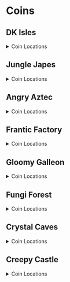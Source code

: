 # Coins 

## DK Isles
<details>
<summary>Coin Locations</summary>

<details>
<summary>Training Grounds</summary>

| Name | Amount | Logic |
| ---- | ------ | ----- |
| Around tree by training barrels | 4 |  | 
| On left treetop by Cranky's | 2 |  | 
| On right treetop by Cranky's | 2 |  | 
| On cliff top by Cranky's | 3 |  | 
| Bottom of the pool | 3 | l.swim | 
| Banana hoard | 4 | l.vines | 
| Rear Tunnel | 3 |  | 
</details>
<details>
<summary>Treehouse</summary>

| Name | Amount | Logic |
| ---- | ------ | ----- |
| In tire in DK's house | 2 |  | 
| By the door in DK's house | 3 |  | 
</details>
<details>
<summary>Isles</summary>

| Name | Amount | Logic |
| ---- | ------ | ----- |
| On beach, in corner by path to Aztec lobby | 3 |  | 
| In water below waterfall | 5 | l.swim | 
| On top of tree between Japes Lobby and Fungi cannon | 3 |  | 
| On slope on path to Aztec lobby | 3 |  | 
| At the bottom of Aztec steps | 5 |  | 
| In little alcove in DK's ear in front of Aztec lobby | 3 |  | 
| On top of Aztec lobby | 4 |  | 
| On top of K. Lumsy's prison | 4 | (l.monkeyport and ((l.istiny and l.twirl) or (l.settings.damage_amount != DamageAmount.ohko))) | 
| On top of Fungi lobby | 3 |  | 
| Hanging off the edge behind Fungi lobby | 3 |  | 
| Around palm tree on lone fairy island | 5 |  | 
| By main warps | 5 |  | 
| Back of Fairy Isle | 3 |  | 
| Back of Krem Isle, near propellors | 3 |  | 
| Behind pillar on path to Factory lobby | 3 |  | 
| Around pillar behind Factory lobby | 5 |  | 
| To the right of the staircase to Factory lobby | 3 |  | 
| Around Saxophone pad | 4 |  | 
</details>
<details>
<summary>Banana Fairy Room</summary>

| Name | Amount | Logic |
| ---- | ------ | ----- |
| On lilypads in front pools | 4 |  | 
| On lilypads in back pools | 4 |  | 
</details>
<details>
<summary>Isles Snide Room</summary>

| Name | Amount | Logic |
| ---- | ------ | ----- |
| To the right of Snide's | 3 |  | 
| To the left of Snide's | 3 |  | 
</details>
<details>
<summary>KLumsy</summary>

| Name | Amount | Logic |
| ---- | ------ | ----- |
| Around a candle to the left | 4 |  | 
| Around a candle to the right | 4 |  | 
</details>
<details>
<summary>Jungle Japes Lobby</summary>

| Name | Amount | Logic |
| ---- | ------ | ----- |
| Next to Japes lobby entrance | 3 |  | 
| Next to a torch on the left | 3 |  | 
</details>
<details>
<summary>Angry Aztec Lobby</summary>

| Name | Amount | Logic |
| ---- | ------ | ----- |
| Around the front pillar | 4 |  | 
| Around the back pillar | 4 |  | 
| On the left stairs | 3 |  | 
| In the back room (left) | 3 | l.feather | 
| In the back room (right) | 3 | l.feather | 
</details>
<details>
<summary>Frantic Factory Lobby</summary>

| Name | Amount | Logic |
| ---- | ------ | ----- |
| In tag barrel corner | 3 |  | 
| On top level in corner | 3 | ((l.grab and l.donkey) or (l.advanced_platforming and (l.isdiddy or l.istiny or l.ischunky))) | 
| On top level at the end | 3 | ((l.grab and l.donkey) or (l.advanced_platforming and (l.isdiddy or l.istiny or l.ischunky))) | 
</details>
<details>
<summary>Gloomy Galleon Lobby</summary>

| Name | Amount | Logic |
| ---- | ------ | ----- |
| In water on left side | 3 | l.swim | 
| On left side | 3 |  | 
| On right side | 3 |  | 
| Around golden banana | 3 | l.swim and ((l.mini and l.twirl and l.tiny and l.CanSlamSwitch(Levels.GloomyGalleon, 2) and l.chunky) or l.CanPhaseswim()) | 
</details>
<details>
<summary>Fungi Forest Lobby</summary>

| Name | Amount | Logic |
| ---- | ------ | ----- |
| On wooden box | 3 |  | 
| On flour bag | 2 |  | 
| On metal box | 3 |  | 
| In corner by B. Locker | 3 |  | 
</details>
<details>
<summary>Crystal Caves Lobby</summary>

| Name | Amount | Logic |
| ---- | ------ | ----- |
| Around blue switch | 4 |  | 
| Beyond wall to lava GB | 3 | l.punch and l.chunky | 
| Around Lanky blueprint room | 5 | l.punch and l.chunky | 
| Near left ledge | 3 |  | 
</details>
<details>
<summary>Creepy Castle Lobby</summary>

| Name | Amount | Logic |
| ---- | ------ | ----- |
| Around entrance | 5 |  | 
| In alcove to the right | 2 |  | 
| In alcove to the left | 2 |  | 
| On top of center piece | 3 | l.chunky and l.barrels and l.islanky and l.balloon | 
| On wooden posts | 2 |  | 
</details>
<details>
<summary>Hideout Helm Lobby</summary>

| Name | Amount | Logic |
| ---- | ------ | ----- |
| Around Gorilla Gone pad | 4 |  | 
</details>
</details>

## Jungle Japes
<details>
<summary>Coin Locations</summary>

<details>
<summary>Jungle Japes</summary>

| Name | Amount | Logic |
| ---- | ------ | ----- |
| Next to the DK portal | 3 |  | 
| Next to the bush to the right | 3 |  | 
| Next to the bush to the left | 3 |  | 
| In the first tunnel to the left | 3 |  | 
| In the Diddy GB cave room around a torch | 3 |  | 
| In the first tunnel past peanut gate to the left | 3 |  | 
| Around far W1 | 3 |  | 
| Around low W2 | 3 |  | 
| Against wall near W1 and W2 | 3 |  | 
| Against wall between W1W2 and underground | 3 |  | 
| Around Chunky underground entrance | 4 |  | 
| In corner behind W3 beehive side | 3 |  | 
| Against wall across from DK's kasplat alcove | 3 |  | 
| Against wall across from Tiny's kasplat alcove | 3 |  | 
| In front of each feather switch | 2 |  | 
| Around W5 in beehive area | 4 |  | 
| On left log in beehive area | 5 |  | 
| On right log in beehive area | 5 |  | 
| To the right of the beehive | 3 |  | 
| To the left of the beehive | 3 |  | 
| Beehive area around front big tree | 4 |  | 
| Beehive area around left big tree | 4 |  | 
| Beehive area around back big tree | 4 |  | 
| Beehive area around right big tree | 4 |  | 
| On riverbed near tag barrel | 3 | l.swim | 
| In front of Tiny's caged GB | 3 |  | 
| Against wall to the right near Painting room | 3 |  | 
| In corner behind W3 painting room side | 3 |  | 
| Around middle tree tag barrel side | 4 |  | 
| In front of Diddy's caged GB | 3 |  | 
| Around tree in front of Snide's | 4 |  | 
| In front of Chunky's caged GB | 3 |  | 
| On slope between Snide's and mountain | 5 |  | 
| Behind melon crate | 3 |  | 
| On slope between mountain and Diddy cage | 3 |  | 
| Around tree in front of Diddy's cage | 4 |  | 
| In front of T&S portal near Diddy kasplat | 3 |  | 
| In pit near Diddy kasplat | 3 |  | 
| Around tunnel W4 | 3 |  | 
| Around small torch in W4 tunnel | 4 |  | 
| Around small torch near Lanky kasplat | 3 |  | 
| Against right wall in Lanky kasplat room | 3 |  | 
| Against left wall in Lanky kasplat room | 3 |  | 
| On top of right slippery slope | 3 | l.handstand | 
| Around Tiny hut | 4 |  | 
| Around Lanky hut | 4 |  | 
| Around Donkey hut | 4 |  | 
| Around Diddy hut | 4 |  | 
| Around Cranky W4 | 3 |  | 
| Around far tree in Cranky area | 4 |  | 
| In front of Rambi gate | 4 |  | 
| Around melon crate in boulder room | 3 |  | 
| Around torch near fairy room | 3 |  | 
| Around torch in fairy room | 3 |  | 
| Left side of fairy room | 4 |  | 
| Right side of fairy room | 3 |  | 
| Around torch in the middle of fairy room on water surface | 4 |  | 
| Near entrance portal | 3 |  | 
| Main Area Underwater (1) | 3 | l.swim | 
| Around the Baboon Blast Pad | 3 | l.vines | 
| Start of first tunnel | 3 |  | 
| Diddy Cavern (1) | 3 |  | 
| Fairy Pool | 5 | l.swim | 
| Near Rambi Box | 3 | l.coconut or l.phasewalk | 
| Diddy Cavern (2) | 3 |  | 
| Near Diddy Kasplat | 3 |  | 
| Near Tiny Kasplat | 3 |  | 
| In between the vines near Diddy Kasplat | 1 | l.vines | 
| Near DK Kasplat | 3 |  | 
| Cannon Path | 2 |  | 
| Near Lanky Kasplat | 3 |  | 
| Main Area Underwater (2) | 2 | l.swim | 
| Main Area Underwater (3) | 3 | l.swim | 
| Behind the stump | 3 |  | 
| On top of the mountain | 5 |  | 
| Near Snide's HQ | 5 |  | 
</details>
<details>
<summary>Japes Under Ground</summary>

| Name | Amount | Logic |
| ---- | ------ | ----- |
| Right side towards the end of the cave | 3 |  | 
| Left side towards the end of the cave | 3 |  | 
| Around center platform | 3 |  | 
| Behind Entrance Cannon | 3 |  | 
| Near Underground Reward | 3 | l.vines and l.pineapple and l.ischunky | 
</details>
<details>
<summary>Japes Lanky Cave</summary>

| Name | Amount | Logic |
| ---- | ------ | ----- |
| Next to entrance | 3 |  | 
| On Pegs | 2 |  | 
</details>
<details>
<summary>Japes Mountain</summary>

| Name | Amount | Logic |
| ---- | ------ | ----- |
| On right minecart near entrance | 3 |  | 
| In treadmills room front left corner | 2 | l.CanSlamSwitch(Levels.JungleJapes, 1) | 
| On coal pile in second room | 1 |  | 
| Behind a barrel near the HI-LO Machine | 1 | (l.charge and l.isdiddy) or l.phasewalk | 
| Under the Conveyors | 1 | (l.CanSlamSwitch(Levels.JungleJapes, 1) and l.isdiddy) or l.phasewalk | 
| On the bridge | 1 |  | 
| On a coal stack | 1 |  | 
</details>
<details>
<summary>Japes Tiny Hive</summary>

| Name | Amount | Logic |
| ---- | ------ | ----- |
| Behind Door 1 | 2 |  | 
| Around final room | 4 | l.CanSlamSwitch(Levels.JungleJapes, 1) | 
| Behind Door 2 | 2 | (l.CanSlamSwitch(Levels.JungleJapes, 1) and l.istiny) or l.phasewalk | 
</details>
<details>
<summary>Japes Baboon Blast</summary>

| Name | Amount | Logic |
| ---- | ------ | ----- |
| Between cannons in the Baboon Blast Course | 2 |  | 
</details>
</details>

## Angry Aztec
<details>
<summary>Coin Locations</summary>

<details>
<summary>Angry Aztec</summary>

| Name | Amount | Logic |
| ---- | ------ | ----- |
| In front of Chunky vase room door | 4 |  | 
| In front of Donkey kasplat room door | 3 |  | 
| Left side across the sand from Candy's store | 3 |  | 
| Right side of Candy's store | 3 |  | 
| Next to quicksand close to llama cage | 3 |  | 
| On gentle slope of llama cage | 4 |  | 
| Around Oasis W1 | 3 |  | 
| Each side of Tiny Temple stairs | 4 |  | 
| Behind guitar door | 2 |  | 
| On boulder switch | 4 |  | 
| Right side of Cranky's | 2 |  | 
| Against wall near Chunky bonus GB | 3 |  | 
| In shady corner to the right of Llama temple | 3 |  | 
| Around W4 by other warps | 3 |  | 
| Around W3 by warps | 3 |  | 
| Around rocketbarrel | 4 |  | 
| By quicksand near tower | 3 |  | 
| Behind tower | 3 |  | 
| On ramps on stairs leading to tower | 4 |  | 
| Middle of Snide's platform | 3 |  | 
| On corner of path near Snide's tag barrel | 3 |  | 
| Left wall by Funky's | 4 |  | 
| Left corner near quicksand by Llama temple | 3 |  | 
| Left of Llama temple stairs | 3 |  | 
| Right of Llama temple stairs | 3 |  | 
| Front of 5 door temple | 3 |  | 
| Top of 5 door temple side stairs | 2 |  | 
| On roof of 5 door temple | 3 | l.jetpack | 
| On roof of Llama Temple | 4 | l.jetpack | 
| Around far W5 | 4 |  | 
| Near Cranky's Lab | 4 |  | 
| Outside Funky's | 5 |  | 
| Around Oasis Warp 2 | 5 |  | 
| Under Snide's HQ Tag Barrel | 3 |  | 
| On posts near Llama | 2 |  | 
| At the end of the quicksand tunnel | 4 |  | 
| Around the Giant Boulder | 3 |  | 
| Around the Bonus Barrel Cage | 4 |  | 
| Vines near Snide's HQ | 4 | l.vines | 
| Around Hunky Chunky Barrel | 3 |  | 
| Behind 5-Door Temple | 3 |  | 
| Under Oasis Tag | 4 |  | 
| Around Totem W5 | 5 |  | 
| Around Tiny Temple | 4 |  | 
| Blueprint Cavern | 3 | ((l.coconut and l.donkey) or l.phasewalk) and ((l.strongKong and l.isdonkey) or (l.twirl and l.istiny)) | 
</details>
<details>
<summary>Aztec Baboon Blast</summary>

| Name | Amount | Logic |
| ---- | ------ | ----- |
| Inside the Baboon Blast Course | 3 |  | 
</details>
<details>
<summary>Aztec Chunky5DTemple</summary>

| Name | Amount | Logic |
| ---- | ------ | ----- |
| First Switch | 1 |  | 
| On torches | 2 | (l.pineapple and l.ischunky) or l.phasewalk | 
| On stairs | 3 | (l.pineapple and l.ischunky) or l.phasewalk | 
| Around the temple | 4 | (l.pineapple and l.ischunky) or l.phasewalk | 
</details>
<details>
<summary>Aztec Diddy5DTemple</summary>

| Name | Amount | Logic |
| ---- | ------ | ----- |
| Behind some pillars | 4 | (l.peanut and l.isdiddy) or l.phasewalk | 
| Dead Ends | 2 | (l.peanut and l.isdiddy) or l.phasewalk | 
</details>
<details>
<summary>Aztec Donkey5DTemple</summary>

| Name | Amount | Logic |
| ---- | ------ | ----- |
| Final pathway | 4 | (l.coconut and l.isdonkey) or l.phasewalk | 
| Near 2nd Switch | 2 | (l.coconut and l.isdonkey) or l.phasewalk | 
</details>
<details>
<summary>Aztec Lanky5DTemple</summary>

| Name | Amount | Logic |
| ---- | ------ | ----- |
| Starting Staircase | 2 | (l.grape and l.islanky) or l.phasewalk | 
| Final Corridors | 2 | (l.grape and l.islanky) or l.phasewalk | 
</details>
<details>
<summary>Aztec Tiny5DTemple</summary>

| Name | Amount | Logic |
| ---- | ------ | ----- |
| Fairy Side Room | 4 | (l.feather and l.istiny and l.mini) or l.phasewalk | 
| Other Side Room | 4 | (l.feather and l.istiny and l.mini) or l.phasewalk | 
| Under Feather Switches and at Dead Ends | 1 |  | 
| Under Feather Switches and at Dead Ends | 2 | (l.feather and l.istiny) or l.phasewalk | 
</details>
<details>
<summary>Aztec Llama Temple</summary>

| Name | Amount | Logic |
| ---- | ------ | ----- |
| Left Bannister | 5 |  | 
| Right Bannister | 5 |  | 
| Matching Game Room | 3 | (l.grape and l.islanky) or l.phasewalk | 
| Around the right lava room platform | 4 | l.CanSlamSwitch(Levels.AngryAztec, 1) and l.istiny | 
| Around the left lava room platform | 4 | l.CanSlamSwitch(Levels.AngryAztec, 1) and l.istiny | 
| Around Instrument Pad | 5 |  | 
| Near Tag Barrel | 3 |  | 
| Matching Game Room Vines | 2 | ((l.grape and l.islanky) or l.phasewalk) and l.vines | 
</details>
<details>
<summary>Aztec Tiny Temple</summary>

| Name | Amount | Logic |
| ---- | ------ | ----- |
| Around the torch in the starting area | 4 |  | 
| On frog ledge | 2 |  | 
| Around Lanky Pedestal | 8 |  | 
| On KONG Letters | 4 |  | 
| Underwater tunnels | 3 |  | 
| On Diddy's Guitar Pad | 1 | l.CanSlamSwitch(Levels.AngryAztec, 1) and l.isdiddy and l.peanut | 
| Around the Upper Lanky Pedestal | 4 |  | 
| Starting Corner (1) | 3 |  | 
| Starting Corner (2) | 3 |  | 
| Near Kong Cage | 5 |  | 
</details>
</details>

## Frantic Factory
<details>
<summary>Coin Locations</summary>

<details>
<summary>Frantic Factory</summary>

| Name | Amount | Logic |
| ---- | ------ | ----- |
| Near Portal | 4 |  | 
| Behind Lobby W1 | 2 |  | 
| Behind Lobby W2 | 2 |  | 
| On the Clock | 3 |  | 
| Around Lobby W3 | 3 |  | 
| Around the doorways in the Lobby | 4 |  | 
| Top window to Production Room | 3 |  | 
| Down Hatch | 3 |  | 
| Bottom of the Hatch Pole | 3 |  | 
| Corner of tunnel to Production Room | 3 |  | 
| On low boxes in lower Production Room | 4 |  | 
| On a pipe in lower Production Room | 3 |  | 
| On the spinning section in Lower Production Room | 4 |  | 
| On the boxes at the top of production Room | 2 |  | 
| Around the production room Simian Spring pad | 4 |  | 
| On various boxes around Production Room | 4 |  | 
| On the archway to Storage Room | 3 |  | 
| Around the BBlast pad | 4 |  | 
| Inbetween the storage room boxes | 2 |  | 
| Behind a storage room box | 1 |  | 
| On boxes near Cranky's Lab | 3 |  | 
| On boxes near Candy's Music Shop | 2 |  | 
| Behind some boxes near Cranky's | 1 |  | 
| Around the top of the pole to Arcade | 6 |  | 
| Arcade Room Poles | 4 |  | 
| On top of the Arcade Machine | 2 |  | 
| Snide Window | 3 |  | 
| Above the pole to Block Tower Room | 6 |  | 
| Behind some elevator blocks (1) | 3 |  | 
| On a box in Testing Room | 2 |  | 
| On some boxes near Funky's | 3 |  | 
| On block tower (1) | 3 | l.spring and l.isdiddy | 
| On block tower (2) | 3 | l.spring and l.isdiddy | 
| Near dartboard entry | 5 |  | 
| In Dartboard Mini Tunnel | 2 | (l.istiny and l.mini) or l.phasewalk | 
| In Dartboard Room | 4 | (l.istiny and l.mini) or l.phasewalk | 
| On the archway to R&D | 3 |  | 
| On the number game board | 4 |  | 
| Behind some elevator blocks (2) | 3 |  | 
| Around a light in R&D | 3 |  | 
| On a ledge in R&D | 4 |  | 
| In Piano Room | 3 | (l.trombone and l.islanky) or l.CanAccessRNDRoom() | 
| In Diddy R&D Room | 3 | (l.guitar and l.isdiddy) or l.CanAccessRNDRoom() | 
| In Chunky R&D Room | 4 | (l.punch and l.triangle and l.ischunky) or l.CanAccessRNDRoom() | 
| In Car Race Lobby | 6 |  | 
| On Power Shed Platform | 5 |  | 
| On spring small ledge | 3 | (l.spring and l.isdiddy) or l.phasewalk | 
| Around Snide's HQ W3 | 3 |  | 
| On steps near Block Tower | 3 |  | 
| Outside R&D Window | 3 |  | 
| Around Storage W1 | 5 |  | 
| Lower Production Room Window | 3 |  | 
| Above chute to Power Shed | 5 |  | 
| Around Hatch | 5 |  | 
| Around Tiny's Kasplat | 5 |  | 
| Around pole to Block Tower Room | 5 |  | 
| Above pole to Snide's HQ | 5 |  | 
| Around high W4 | 5 |  | 
| Below pole to R&D | 5 |  | 
| Above pole to R&D | 5 |  | 
| On elevators to upper production room | 3 |  | 
| Behind a box in Block Tower room | 4 |  | 
| Alcoves in Block Tower Room | 4 |  | 
| Around the spinning section in Production Room | 4 |  | 
| Under a grate in R&D | 4 | (l.grab and l.donkey) or l.CanAccessRNDRoom() | 
| Near Number Game | 3 |  | 
| Around Arcade Tunnel Bonus | 3 | (l.punch and l.ischunky) or l.phasewalk | 
| On boxes to Candy and Cranky | 3 |  | 
| Near Tiny Twirl Bonus | 3 | l.istiny and l.twirl | 
</details>
<details>
<summary>Factory Tiny Race</summary>

| Name | Amount | Logic |
| ---- | ------ | ----- |
| In Car Race | 3 |  | 
</details>
<details>
<summary>Factory Crusher</summary>

| Name | Amount | Logic |
| ---- | ------ | ----- |
| In the Crusher Room near the GB | 4 | (l.strongKong and l.isdonkey) or l.generalclips | 
| Crusher Start | 3 |  | 
</details>
<details>
<summary>Factory Power Hut</summary>

| Name | Amount | Logic |
| ---- | ------ | ----- |
| Inside the Power Hut | 3 |  | 
| On top of doorway | 1 |  | 
</details>
</details>

## Gloomy Galleon
<details>
<summary>Coin Locations</summary>

<details>
<summary>Gloomy Galleon</summary>

| Name | Amount | Logic |
| ---- | ------ | ----- |
| Corner of Lanky Slam Switch | 3 |  | 
| Around near W1 | 4 |  | 
| Around near W2 | 4 |  | 
| On top of GB Chest | 3 |  | 
| On top of headphones chest | 3 |  | 
| On top of fairy chest | 3 |  | 
| Around crossroads tag barrel | 4 |  | 
| On broken ship near Cranky's | 5 |  | 
| On Broken Ship railings | 6 |  | 
| Around Tiny's Kasplat | 6 |  | 
| Around the T&S Portal near Cranky | 2 |  | 
| Underneath Cranky's | 5 | l.chunky and l.punch | 
| In the corner of the main room | 3 |  | 
| Near Tiny's Slam Switch | 3 |  | 
| Around 5-Door Ship Exterior | 4 |  | 
| Above W4 Platform | 4 |  | 
| Near the 2-Door Ship | 2 |  | 
| Above Candy's Platform | 4 |  | 
| Seal Race Entrance | 2 | Events.WaterSwitch in l.Events | 
| Mech Fish Grate | 4 |  | 
| Near BBlast Pad | 4 |  | 
| Around DK's slam switch | 4 |  | 
| Around Lighthouse W5 | 4 |  | 
| Snide Alcove Edge | 5 |  | 
| Blueprint Water Alcove | 5 |  | 
| Lighthouse Underwater corner (Circle) | 3 |  | 
| Lighthouse Underwater corner (Stack) | 4 |  | 
| Mermaid Palace Roof | 2 |  | 
| On Mermaid Palace Shells | 5 |  | 
| Behind Enguarde Door | 3 | Events.LighthouseEnguarde in l.Events or l.CanPhaseswim() | 
| On Rafter near Funky's | 4 | Events.WaterSwitch in l.Events | 
| Around Cranky's Lab | 5 |  | 
| Tunnel to Chests Area | 3 |  | 
| Around Cactus | 4 |  | 
| On Seal Cage | 3 | l.jetpack and l.isdiddy | 
| Around Lighthouse W1 | 3 |  | 
| Behind Cannon Game Room gate | 3 |  | 
| Under Lighthouse Enguarde Crate | 3 |  | 
| Cannon Game Room Corner | 3 |  | 
| Inside Shipyard Chest (1) | 3 | Events.ShipyardEnguarde in l.Events | 
| Inside Shipyard Chest (2) | 3 | Events.ShipyardEnguarde in l.Events | 
| Inside Shipyard Chest (3) | 3 | Events.ShipyardEnguarde in l.Events | 
| Inside Shipyard Chest (4) | 3 | Events.ShipyardEnguarde in l.Events | 
| Around Cactus Top | 5 |  | 
| Under Mermaid Tag Barrel | 5 |  | 
| Down the deep hole | 3 |  | 
</details>
<details>
<summary>Galleon Sick Bay</summary>

| Name | Amount | Logic |
| ---- | ------ | ----- |
| Behind the Cannon | 1 |  | 
| In the corner before the grate | 3 |  | 
| On Barrels near the spinning totem | 3 | l.punch and l.ischunky | 
</details>
<details>
<summary>Galleon Lighthouse</summary>

| Name | Amount | Logic |
| ---- | ------ | ----- |
| Lighthouse Entry | 4 |  | 
| Lighthouse Climb (1) | 3 |  | 
| Lighthouse Climb (2) | 3 |  | 
| Top of Lighthouse | 2 |  | 
</details>
<details>
<summary>Galleon Mechafish</summary>

| Name | Amount | Logic |
| ---- | ------ | ----- |
| Near Pillars | 6 |  | 
</details>
<details>
<summary>Galleon Mermaid Room</summary>

| Name | Amount | Logic |
| ---- | ------ | ----- |
| On fork in Mermaid Room | 1 |  | 
| In the corner | 3 |  | 
</details>
<details>
<summary>Galleon Seal Race</summary>

| Name | Amount | Logic |
| ---- | ------ | ----- |
| Seal Race Start | 2 |  | 
</details>
<details>
<summary>Galleon5DShip Diddy Lanky Chunky</summary>

| Name | Amount | Logic |
| ---- | ------ | ----- |
| Above Diddy Cannons | 2 |  | 
| On Diddy Barrel | 2 |  | 
| On Lanky Barrel | 2 |  | 
| On Lanky Bench | 2 |  | 
| Near Chunky Boxes | 3 |  | 
| Under Lanky Bench | 3 |  | 
| Near Chunky Treasure Chest | 3 |  | 
</details>
<details>
<summary>Galleon5DShip DKTiny</summary>

| Name | Amount | Logic |
| ---- | ------ | ----- |
| Corner of DK Bonus Room | 3 |  | 
| Bed in DK Ship | 3 |  | 
| On boxes near bed | 2 |  | 
| At a dead end | 3 |  | 
</details>
<details>
<summary>Galleon2DShip</summary>

| Name | Amount | Logic |
| ---- | ------ | ----- |
| Corner of Tiny Entrance | 3 |  | 
| Corners of Tiny's Main Room | 3 |  | 
| Start of Lanky's Room | 2 |  | 
| In various chests | 4 |  | 
</details>
<details>
<summary>Galleon Submarine</summary>

| Name | Amount | Logic |
| ---- | ------ | ----- |
| Behind the desk | 3 |  | 
| In the corner | 3 |  | 
</details>
<details>
<summary>Galleon Treasure Chest</summary>

| Name | Amount | Logic |
| ---- | ------ | ----- |
| Around the keyhole | 4 |  | 
| On the coin floor | 4 |  | 
</details>
<details>
<summary>Galleon Baboon Blast</summary>

| Name | Amount | Logic |
| ---- | ------ | ----- |
| In the Baboon Blast Course | 2 |  | 
</details>
</details>

## Fungi Forest
<details>
<summary>Coin Locations</summary>

<details>
<summary>Fungi Forest</summary>

| Name | Amount | Logic |
| ---- | ------ | ----- |
| Left of Green Tunnel | 3 |  | 
| Around apple dropoff zone | 6 |  | 
| Right of blue tunnel entry | 3 |  | 
| Around well stump | 4 |  | 
| On well roof edges | 3 | l.vines | 
| Mushroom Stem | 4 |  | 
| On Clock Pendulum | 3 |  | 
| On Clock Torches | 2 |  | 
| Level Entry | 3 |  | 
| On bouncy mushroom in clock area | 3 |  | 
| Left of pink tunnel | 1 |  | 
| Near bouncy mushroom tag in the Giant Mushroom area | 3 |  | 
| Around a torch in the outer Giant Mushroom area | 3 |  | 
| Above a patch of grass in the Giant Mushroom area | 3 |  | 
| On the pink tunnel rim on the Giant Mushroom side | 3 | l.jetpack and l.isdiddy | 
| Behind the lowest ladder in the Giant Mushroom area | 2 |  | 
| Around the lower platform in the Giant Mushroom Area | 6 |  | 
| Behind the second lowest ladder in the Giant Mushroom Area | 2 |  | 
| Above the second lowest ladder in the Giant Mushroom Area | 2 |  | 
| On the entryways to the 3 top rooms in the Giant Mushroom Area | 3 |  | 
| On the Giant Mushroom top | 12 | (l.jetpack and l.isdiddy) or (l.islanky and l.handstand) | 
| On the Rabbit Race roof | 5 |  | 
| Around the Saxophone pad | 4 |  | 
| On the stump at the start of the hollow tree area | 2 |  | 
| Around the shop in the Worm area | 4 |  | 
| Beanstalk Fence | 4 |  | 
| On the Green Tunnel Roof | 3 | l.twirl and l.istiny | 
| On a mushroom in the Worm Area | 4 |  | 
| On the waterwheel | 5 |  | 
| In the Snide's area | 4 |  | 
| Near the entrance to the Dark Rafters | 4 |  | 
| Hanging off the mill roof | 3 |  | 
| In front of the mill in the air | 3 | l.balloon and l.islanky | 
| Behind the well exit | 3 |  | 
| Near the thornvine barn | 3 |  | 
| On Thorny Hedge | 3 | l.isdonkey and l.strongKong | 
| Around BBlast Pad | 3 |  | 
| Behind Clock | 3 |  | 
| On Mushroom near Mill far tag | 3 |  | 
| Around Crown Pad | 3 |  | 
| Around Tiny Kasplat | 5 |  | 
| On Mushroom near Dark Rafters Barn | 3 |  | 
| Behind Giant Mushroom | 3 |  | 
| Under Hollow Tree | 3 |  | 
| On Well | 3 | l.vines | 
| On Archway to Giant Mushroom Area | 3 | l.twirl and l.istiny | 
| Inside Hollow Tree night fence | 4 | l.jetpack and l.isdiddy and l.TimeAccess(Regions.HollowTreeArea, Time.Night) | 
| Near Beanstalk Mini Monkey Barrel | 3 |  | 
| On Mushroom near Mill Well Exit | 3 |  | 
| Behind Night Door in the Apple Area | 3 | l.TimeAccess(Regions.WormArea, Time.Night) | 
| On switch to face puzzle | 3 |  | 
| Behind Well Entrance | 3 |  | 
</details>
<details>
<summary>Forest Anthill</summary>

| Name | Amount | Logic |
| ---- | ------ | ----- |
| Around the cannon | 4 |  | 
</details>
<details>
<summary>Forest Winch Room</summary>

| Name | Amount | Logic |
| ---- | ------ | ----- |
| On flour bags | 3 |  | 
| Near the winch machine | 2 |  | 
</details>
<details>
<summary>Forest Rafters</summary>

| Name | Amount | Logic |
| ---- | ------ | ----- |
| On the torch at the start | 1 |  | 
| On various rafters | 4 | l.guitar and l.isdiddy | 
</details>
<details>
<summary>Forest Thornvine Barn</summary>

| Name | Amount | Logic |
| ---- | ------ | ----- |
| On the fence | 3 |  | 
| Behind some boxes | 3 |  | 
| Inside the trough | 3 |  | 
</details>
<details>
<summary>Forest Mill Front</summary>

| Name | Amount | Logic |
| ---- | ------ | ----- |
| On the levers | 3 | l.isdonkey and l.CanSlamSwitch(Levels.FungiForest, 2) | 
| In front of the keg painting | 1 |  | 
| On support beams | 2 |  | 
| In the corner near the tag barrel | 3 |  | 
| In front of the Mini Monkey Hole | 3 |  | 
</details>
<details>
<summary>Forest Giant Mushroom</summary>

| Name | Amount | Logic |
| ---- | ------ | ----- |
| At the bottom of ramps | 4 |  | 
| At the dead ends at the bottom | 2 |  | 
| Under a pathway | 3 |  | 
</details>
<details>
<summary>Forest Mill Attic</summary>

| Name | Amount | Logic |
| ---- | ------ | ----- |
| Behind the starting box | 2 |  | 
| Behind a box | 3 |  | 
</details>
<details>
<summary>Forest Lanky Zingers Room</summary>

| Name | Amount | Logic |
| ---- | ------ | ----- |
| In the shadows | 3 |  | 
</details>
<details>
<summary>Forest Mill Back</summary>

| Name | Amount | Logic |
| ---- | ------ | ----- |
| On the question mark box | 4 |  | 
| Inside a keg | 1 | l.barrels | 
| On boxes near spider | 3 |  | 
| On various boxes | 3 |  | 
</details>
</details>

## Crystal Caves
<details>
<summary>Coin Locations</summary>

<details>
<summary>Crystal Caves</summary>

| Name | Amount | Logic |
| ---- | ------ | ----- |
| Near the DK Portal | 4 |  | 
| Crystal near level entry | 3 |  | 
| Behind the first ice wall | 2 | l.punch and l.chunky | 
| Around the lower thick pillar near Ice Castle | 5 |  | 
| Around Ice Castle Tag | 6 |  | 
| Ice Castle Battlements (1) | 4 | l.isdiddy or (l.islanky and l.balloon) or l.istiny | 
| Ice Castle Battlements (2) | 4 | l.isdiddy or (l.islanky and l.balloon) or l.istiny | 
| On stumps near Ice Castle | 3 |  | 
| Near the small boulder | 4 |  | 
| Under the bridge near the small boulder | 2 | l.jetpack and l.isdiddy | 
| Near DK's Kasplat | 4 |  | 
| Hanging off the ledge near Blueprint Cave | 6 |  | 
| Fences near Ice Castle | 4 |  | 
| Steps up to Cranky's Lab | 3 |  | 
| Around Giant Boulder Shield | 8 |  | 
| On a stalagmite | 1 |  | 
| Around a pillar in the boulder cave | 4 |  | 
| On a stalagmite in the bonus cave | 1 |  | 
| Around the entrance to the bonus cave | 4 |  | 
| On the 5-Door Igloo (Entrances) | 5 |  | 
| On the 5-Door Igloo (Center) | 6 |  | 
| Around the thin bananaport pillar | 4 |  | 
| Around the thick bananaport pillar | 4 |  | 
| On boxes near the 5-Door Cabin (1) | 3 |  | 
| On boxes near the 5-Door Cabin (2) | 3 |  | 
| Near the waterfall | 5 |  | 
| On the doorway to Rotating Room | 2 |  | 
| Outside the Sprint Cabin | 3 |  | 
| Near the Sprint Cabin Headphones | 5 |  | 
| On stalactite in the Giant Kosha area | 2 |  | 
| Back of Bonus Cave | 5 | Events.CavesW3bTagged in l.Events | 
| Gorilla Gone Cavern | 3 | l.punch and l.chunky | 
| Giant Boulder Cavern | 3 |  | 
| Giant Kosha Room | 3 |  | 
| In Snide's Cavern | 3 |  | 
| On Ice Castle | 4 | (l.balloon and l.islanky) or l.isdiddy or l.istiny | 
| Near Cabin Waterfall | 3 |  | 
| Behind Igloo Tag Barrel | 3 |  | 
| On Slope to Cranky | 3 |  | 
| Behind Spike near Igloo Area | 3 |  | 
| Near Headphones | 3 |  | 
| In water near Funky's | 3 |  | 
| Pillar near Ice Castle | 2 | (l.isdiddy and l.jetpack) or (l.istiny and l.twirl) | 
| Behind Caves Igloo W1 | 3 |  | 
| Entrance to Blueprint Cave | 3 |  | 
</details>
<details>
<summary>Caves Baboon Blast</summary>

| Name | Amount | Logic |
| ---- | ------ | ----- |
| On the path to the first hoop | 3 |  | 
| In Baboon Blast Course | 3 |  | 
</details>
<details>
<summary>Caves Lanky Race</summary>

| Name | Amount | Logic |
| ---- | ------ | ----- |
| On the torches at the start of the beetle race | 3 |  | 
| In the window in the Caves Beetle Race | 1 |  | 
</details>
<details>
<summary>Caves Frozen Castle</summary>

| Name | Amount | Logic |
| ---- | ------ | ----- |
| Near the Ice Tomato chair | 2 |  | 
| On Board | 2 |  | 
</details>
<details>
<summary>Caves Chunky Igloo</summary>

| Name | Amount | Logic |
| ---- | ------ | ----- |
| Inside the Chunky Igloo TNT | 1 |  | 
</details>
<details>
<summary>Caves Diddy Igloo</summary>

| Name | Amount | Logic |
| ---- | ------ | ----- |
| On the barrels in Diddy Igloo | 6 |  | 
</details>
<details>
<summary>Caves Donkey Igloo</summary>

| Name | Amount | Logic |
| ---- | ------ | ----- |
| At the back of Donkey Igloo | 4 |  | 
</details>
<details>
<summary>Caves Lanky Igloo</summary>

| Name | Amount | Logic |
| ---- | ------ | ----- |
| On some platforms in Lanky Igloo | 2 |  | 
</details>
<details>
<summary>Caves Tiny Igloo</summary>

| Name | Amount | Logic |
| ---- | ------ | ----- |
| On the swords in Tiny Igloo | 2 |  | 
</details>
<details>
<summary>Caves Lanky Cabin</summary>

| Name | Amount | Logic |
| ---- | ------ | ----- |
| Near books in Lanky Cabin | 2 |  | 
</details>
<details>
<summary>Caves Rotating Cabin</summary>

| Name | Amount | Logic |
| ---- | ------ | ----- |
| In the corners of Rotating Room | 4 |  | 
</details>
<details>
<summary>Caves Chunky Cabin</summary>

| Name | Amount | Logic |
| ---- | ------ | ----- |
| On the targets in Chunky Cabin | 3 |  | 
</details>
<details>
<summary>Caves Diddy Lower Cabin</summary>

| Name | Amount | Logic |
| ---- | ------ | ----- |
| On the corners of the center platform in Diddy Lower Cabin | 4 |  | 
| In Corner Platforms | 4 |  | 
</details>
<details>
<summary>Caves Diddy Upper Cabin</summary>

| Name | Amount | Logic |
| ---- | ------ | ----- |
| In front of the pictures in Diddy Upper Cabin | 3 | l.jetpack and (l.guitar or l.oranges) and l.isdiddy and l.spring | 
</details>
<details>
<summary>Caves Donkey Cabin</summary>

| Name | Amount | Logic |
| ---- | ------ | ----- |
| In between the holes in Donkey Cabin | 3 |  | 
| Above holes | 2 |  | 
</details>
<details>
<summary>Caves Tiny Cabin</summary>

| Name | Amount | Logic |
| ---- | ------ | ----- |
| Around Tiny Cabin Interior | 3 |  | 
</details>
</details>

## Creepy Castle
<details>
<summary>Coin Locations</summary>

<details>
<summary>Creepy Castle</summary>

| Name | Amount | Logic |
| ---- | ------ | ----- |
| Near DK Portal | 4 |  | 
| Starting pool | 3 |  | 
| Near Low Tag Barrel | 4 |  | 
| High tree at the back of Castle | 4 |  | 
| Above a gravestone near lower tunnel entry | 3 |  | 
| Outside lower tunnel entry | 4 |  | 
| Above retracting platforms | 2 |  | 
| On a post near the upper tunnel rear entry | 3 | l.jetpack and l.isdiddy | 
| On a series of posts near upper Warp 2 | 4 |  | 
| Near the wobbly bridge near upper Warp 2 | 2 |  | 
| Hanging off the edge near Cranky's | 4 |  | 
| Near Museum Entrance | 2 |  | 
| Near Trash Can | 2 |  | 
| On the library cloud | 3 |  | 
| Around the edge near Library entrance | 8 |  | 
| Top of Castle | 2 |  | 
| Under Museum Entrance Platform | 2 |  | 
| Outside Greenhouse | 3 |  | 
| Around Castle Tree exterior | 3 | l.jetpack and l.isdiddy | 
| Around Tiny Kasplat | 3 |  | 
| Around upper W2 | 3 |  | 
| On thin tree near the Tree entrance | 2 |  | 
| Behind Grave (1) | 3 |  | 
| Hanging off ledge near Castle Tree entrance | 3 |  | 
| Behind Grave (2) | 3 |  | 
| On tree near Crypt Entrance | 2 |  | 
| On Drawbridge | 4 | l.jetpack and l.isdiddy | 
| Above Window | 2 | l.jetpack and l.isdiddy | 
</details>
<details>
<summary>Castle Ballroom</summary>

| Name | Amount | Logic |
| ---- | ------ | ----- |
| Ballroom Wall Torches | 2 |  | 
| Ballroom Post Torches | 4 |  | 
| Around the tiled Ballroom floor | 4 |  | 
| Ballroom K. Rool Banners | 6 | l.jetpack and l.isdiddy | 
| Around Monkeyport Pad | 3 |  | 
</details>
<details>
<summary>Castle Dungeon</summary>

| Name | Amount | Logic |
| ---- | ------ | ----- |
| Dungeon Buckets | 3 |  | 
| Dungeon - Behind Gate (1) | 2 | l.punch and l.chunky | 
| Dungeon - Behind Gate (2) | 2 | l.punch and l.chunky | 
| Dungeon - Behind Gate (3) | 2 | l.punch and l.chunky | 
| Donkey's Dungeon Room | 4 | l.CanSlamSwitch(Levels.CreepyCastle, 3) | 
| Diddy's Dungeon Room | 4 | l.CanSlamSwitch(Levels.CreepyCastle, 3) and l.scope and l.peanut | 
| Around Donkey Switch | 4 |  | 
| Inside punchable grate | 3 | l.punch and l.chunky | 
| Above the acid in Lanky's Room | 3 | (l.CanSlamSwitch(Levels.CreepyCastle, 3) or l.phasewalk) and l.islanky and l.trombone and l.balloon | 
</details>
<details>
<summary>Castle Shed</summary>

| Name | Amount | Logic |
| ---- | ------ | ----- |
| Shed Interior Corners | 4 |  | 
| Around punch box | 4 |  | 
</details>
<details>
<summary>Castle Lower Cave</summary>

| Name | Amount | Logic |
| ---- | ------ | ----- |
| Lower Cave hallway start | 4 |  | 
| Lower Cave Melon Crate | 4 |  | 
| Lower Cave Torch Pillar | 1 |  | 
| Near Funky | 2 |  | 
| Near Crypt Entrance | 4 |  | 
| On Crypt Skull | 1 |  | 
| Around the mausoleum entrance | 4 |  | 
| Near the Crypt Staircase | 3 |  | 
</details>
<details>
<summary>Castle Crypt</summary>

| Name | Amount | Logic |
| ---- | ------ | ----- |
| On Wall Torch | 2 |  | 
| On Diddy Coffin | 4 | l.peanut and l.isdiddy | 
| On incorrect Minecart levers | 3 | l.coconut and l.isdonkey | 
| Inside Chunky's Coffin | 4 | l.pineapple and l.ischunky and l.Slam | 
| Inside Chunky Coffins | 3 | (l.pineapple and l.ischunky and l.punch) or l.phasewalk | 
| Inside Diddy Coffins | 3 | (l.peanut and l.isdiddy and l.charge) or l.phasewalk | 
</details>
<details>
<summary>Castle Mausoleum</summary>

| Name | Amount | Logic |
| ---- | ------ | ----- |
| On Goo Hands | 6 | l.CanSlamSwitch(Levels.CreepyCastle, 3) and l.istiny and l.twirl | 
| Between Mausoleum Vines | 6 | l.grape and l.sprint and l.islanky and l.trombone and l.vines | 
| Around Tiny Slam Pad | 2 | l.twirl and l.istiny | 
| Around Lanky Reward | 3 | (l.sprint and l.islanky and l.grape) and ((l.trombone and l.vines) or l.advanced_platforming) | 
</details>
<details>
<summary>Castle Upper Cave</summary>

| Name | Amount | Logic |
| ---- | ------ | ----- |
| Tunnel behind torch | 3 |  | 
| Tunnel Rear Entry | 2 |  | 
| Over pit | 3 | l.twirl and l.istiny | 
| Near Candy's Shop | 3 |  | 
| Outside Dungeon Entrance | 3 |  | 
</details>
<details>
<summary>Castle Greenhouse</summary>

| Name | Amount | Logic |
| ---- | ------ | ----- |
| Greenhouse Exit Corner | 3 |  | 
| Greenhouse Dead End | 3 |  | 
| At a dead end | 3 |  | 
</details>
<details>
<summary>Castle Library</summary>

| Name | Amount | Logic |
| ---- | ------ | ----- |
| Library Wall Torch | 3 |  | 
| Library inside enemy gauntlet room | 4 |  | 
| Library Strong Kong Alcove | 2 | l.CanSlamSwitch(Levels.CreepyCastle, 3) and l.isdonkey | 
</details>
<details>
<summary>Castle Museum</summary>

| Name | Amount | Logic |
| ---- | ------ | ----- |
| Museum around second skull | 7 |  | 
| Museum entryway to main room | 4 |  | 
| Car Race Building Chimney stack | 6 |  | 
| Car Race Second Chimney stack | 1 |  | 
| Around mystery Museum Pillar | 7 | l.monkeyport and l.istiny | 
| On mystery Museum Pillar | 3 | l.monkeyport and l.istiny | 
| In front of shields | 3 |  | 
</details>
<details>
<summary>Castle Tower</summary>

| Name | Amount | Logic |
| ---- | ------ | ----- |
| On Wall Torches | 3 | l.balloon and l.islanky | 
</details>
<details>
<summary>Castle Trash Can</summary>

| Name | Amount | Logic |
| ---- | ------ | ----- |
| Around trash can cheese | 3 |  | 
| Off the ledge of the trash can cheese | 3 |  | 
| On the long sides of the cheese | 2 |  | 
</details>
<details>
<summary>Castle Tree</summary>

| Name | Amount | Logic |
| ---- | ------ | ----- |
| Underwater in the DK Tree area | 4 | l.swim and l.coconut and l.isdonkey | 
| In Chunky's Tree area | 4 | l.punch and l.ischunky | 
| On pathway to Chunky Bonus | 3 | l.punch and l.ischunky | 
</details>
<details>
<summary>Castle Baboon Blast</summary>

| Name | Amount | Logic |
| ---- | ------ | ----- |
| Inside the Baboon Blast Course | 5 |  | 
</details>
</details>

